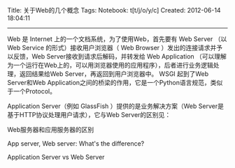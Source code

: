Title: 关于Web的几个概念
Tags: 
Notebook: t[t/j/o/y/c]
Created: 2012-06-14 18:04:11

------

Web 是 Internet 上的一个文档系统，为了使用Web，首先要有 Web Server （以 Web Service 的形式）接收用户浏览器（ Web Browser ）发出的连接请求并予以反馈，Web Server接收到请求后解码，并转发给 Web Application （可以理解为一个运行在Web上的，可以用浏览器使用的应用程序），后者进行业务逻辑处理，返回结果给Web Server，再返回到用户浏览器中。 WSGI 起到了Web Server和Web Application之间的桥梁的作用，它是一个Python语言规范，类似于一个Protocol。

Application Server（例如 GlassFish ）提供的是业务解决方案（Web Server是基于HTTP协议处理用户请求），它与Web Server的区别见：

 Web服务器和应用服务器的区别 

 App server, Web server: What's the difference? 

 Application Server vs Web Server